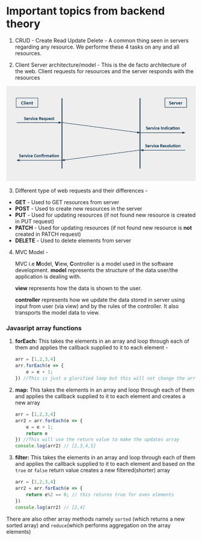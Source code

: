 # Important topics from backend theory 

1. CRUD - Create Read Update Delete - A common thing seen in servers regarding any resource. We performe these 4 tasks on any and all resources. 

2. Client Server architecture/model - This is the de facto architecture of the web. Client requests for resources and the server responds with the resources

![](./simple%20client%20server.webp)

3. Different type of web requests and their differences -

- **GET** - Used to GET resources from server
- **POST** - Used to create new resources in the server
- **PUT** - Used for updating resources (if not found new resource is created in PUT request)
- **PATCH** - Used for updating resources (if not found new resource is **not** created in PATCH request)
- **DELETE** - Used to delete elements from server

4. MVC Model - 
  
   MVC i.e **M**odel, **V**iew, **C**ontroller is a model used in the software development.
      **model** represents the structure of the data user/the application is dealing with. 

      **view** represents how the data is shown to the user.

      **controller** represents how we update the data stored in server using input from user (via view) and by the rules of the controller. It also transports the model data to view.

### Javasript array functions

1. **forEach:** This takes the elements in an array and loop through each of them and applies the callback supplied to it to each element - 

    ```js
    arr = [1,2,3,4]
    arr.forEach(e => {
        e = e + 1;
    }) //This is just a glorified loop but this will not change the array
    ```

2. **map:** This takes the elements in an array and loop through each of them and applies the callback supplied to it to each element and creates a new array

    ```js
    arr = [1,2,3,4]
    arr2 = arr.forEach(e => {
        e = e + 1;
        return e
    }) //This will use the return value to make the updates array 
    console.log(arr2) // [2,3,4,5]
    ```
3. **filter:** This takes the elements in an array and loop through each of them and applies the callback supplied to it to each element and based on the `true` or `false` return value creates a new filtered(shorter) array

    ```js
    arr = [1,2,3,4]
    arr2 = arr.forEach(e => {
        return e%2 == 0; // this returns true for even elements
    }) 
    console.log(arr2) // [2,4]
    ```

There are also other array methods namely `sorted` (which returns a new sorted array) and `reduce`(which performs aggregation on the array elements)



